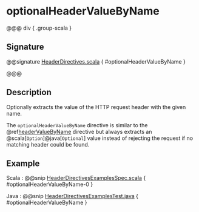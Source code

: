 # optionalHeaderValueByName

@@@ div { .group-scala }

## Signature

@@signature [HeaderDirectives.scala](/http/src/main/scala/akka/http/scaladsl/server/directives/HeaderDirectives.scala) { #optionalHeaderValueByName }

@@@

## Description

Optionally extracts the value of the HTTP request header with the given name.

The `optionalHeaderValueByName` directive is similar to the @ref[headerValueByName](headerValueByName.md) directive but always extracts
an @scala[`Option`]@java[`Optional`] value instead of rejecting the request if no matching header could be found.

## Example

Scala
:  @@snip [HeaderDirectivesExamplesSpec.scala](/docs/src/test/scala/docs/http/scaladsl/server/directives/HeaderDirectivesExamplesSpec.scala) { #optionalHeaderValueByName-0 }

Java
:  @@snip [HeaderDirectivesExamplesTest.java](/docs/src/test/java/docs/http/javadsl/server/directives/HeaderDirectivesExamplesTest.java) { #optionalHeaderValueByName }
